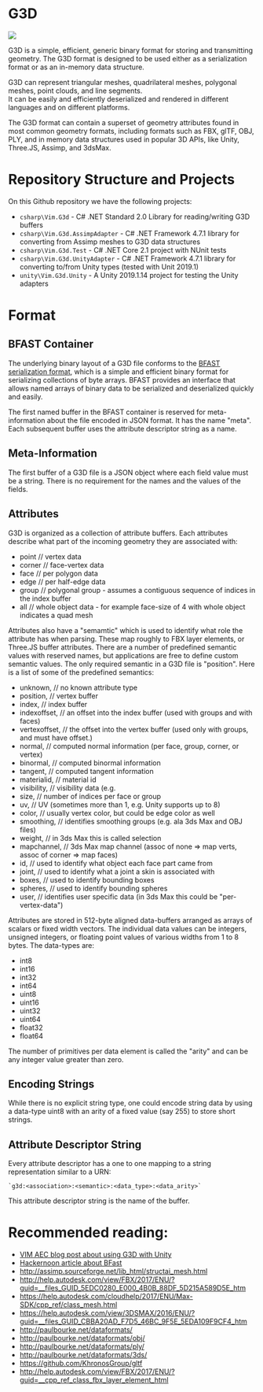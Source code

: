 # G3D

[<img src="https://img.shields.io/nuget/v/Vim.G3d.svg">](https://www.nuget.org/packages/Vim.G3d) 

G3D is a simple, efficient, generic binary format for storing and transmitting geometry. The G3D format
is designed to be used either as a serialization format or as an in-memory data structure.

G3D can represent triangular meshes, quadrilateral meshes, polygonal meshes, point clouds, and line segments.  
It can be easily and efficiently deserialized and rendered in different languages and on different platforms.

The G3D format can contain a superset of geometry attributes found in most common geometry formats, 
including formats such as FBX, glTF, OBJ, PLY, and in memory data structures used in popular 3D APIs, like 
Unity, Three.JS, Assimp, and 3dsMax.

# Repository Structure and Projects

On this Github repository we have the following projects:

* `csharp\Vim.G3d` - C# .NET Standard 2.0 Library for reading/writing G3D buffers 
* `csharp\Vim.G3d.AssimpAdapter` - C# .NET Framework 4.7.1 library for converting from Assimp meshes to G3D data structures
* `csharp\Vim.G3d.Test` - C# .NET Core 2.1 project with NUnit tests 
* `csharp\Vim.G3d.UnityAdapter` - C# .NET Framework 4.7.1 library for converting to/from Unity types (tested with Unit 2019.1) 
* `unity\Vim.G3d.Unity` - A Unity 2019.1.14 project for testing the Unity adapters  

# Format 

## BFAST Container

The underlying binary layout of a G3D file conforms to the [BFAST serialization format](https://github.com/vimaecbfast), which is a simple and efficient binary format for serializing collections of byte arrays. BFAST provides an interface that allows named arrays of binary data to be serialized and deserialized quickly and easily.

The first named buffer in the BFAST container is reserved for meta-information about the file encoded in JSON format. It has the name "meta". Each subsequent buffer uses the attribute descriptor string as a name. 

## Meta-Information

The first buffer of a G3D file is a JSON object where each field value must be a string. There is no requirement for the names and the values of the fields. 

## Attributes 

G3D is organized as a collection of attribute buffers. Each attributes describe what part of the incoming geometry they are associated with:

* point     // vertex data
* corner    // face-vertex data
* face      // per polygon data
* edge      // per half-edge data 
* group     // polygonal group - assumes a contiguous sequence of indices in the index buffer 
* all		// whole object data - for example face-size of 4 with whole object indicates a quad mesh

Attributes also have a "semamtic" which is used to identify what role the attribute has when parsing. These map roughly to FBX layer elements, or Three.JS buffer attributes. There are a number of predefined semantic values with reserved names, but applications are free to define custom semantic values. The only required semantic in a G3D file is "position". Here is a list of some of the predefined semantics: 

* unknown,       // no known attribute type
* position,      // vertex buffer 
* index,         // index buffer
* indexoffset,   // an offset into the index buffer (used with groups and with faces)
* vertexoffset,  // the offset into the vertex buffer (used only with groups, and must have offset.)
* normal,        // computed normal information (per face, group, corner, or vertex)
* binormal,      // computed binormal information 
* tangent,       // computed tangent information 
* materialid,    // material id
* visibility,    // visibility data (e.g. 
* size,          // number of indices per face or group
* uv,            // UV (sometimes more than 1, e.g. Unity supports up to 8)
* color,         // usually vertex color, but could be edge color as well
* smoothing,     // identifies smoothing groups (e.g. ala 3ds Max and OBJ files)
* weight,        // in 3ds Max this is called selection 
* mapchannel,    // 3ds Max map channel (assoc of none => map verts, assoc of corner => map faces)
* id,            // used to identify what object each face part came from 
* joint,         // used to identify what a joint a skin is associated with 
* boxes,         // used to identify bounding boxes
* spheres,       // used to identify bounding spheres
* user,          // identifies user specific data (in 3ds Max this could be "per-vertex-data")

Attributes are stored in 512-byte aligned data-buffers arranged as arrays of scalars or fixed width vectors. The individual data values can be integers, unsigned integers, or floating point values of various widths from 1 to 8 bytes. The data-types are:

* int8
* int16
* int32
* int64
* uint8
* uint16
* uint32
* uint64
* float32
* float64

The number of primitives per data element is called the "arity" and can be any integer value greater than zero. 

## Encoding Strings

While there is no explicit string type, one could encode string data by using a data-type uint8 with an arity of a fixed value (say 255) to store short strings. 

## Attribute Descriptor String

Every attribute descriptor has a one to one mapping to a string representation similar to a URN: 
    
    `g3d:<association>:<semantic>:<data_type>:<data_arity>`

This attribute descriptor string is the name of the buffer. 

# Recommended reading:

* [VIM AEC blog post about using G3D with Unity](https://www.vimaec.com/the-g3d-geometry-exchange-format/)
* [Hackernoon article about BFast](https://hackernoon.com/bfast-a-data-format-for-serializing-named-binary-buffers-243p130uw)
* http://assimp.sourceforge.net/lib_html/structai_mesh.html
* http://help.autodesk.com/view/FBX/2017/ENU/?guid=__files_GUID_5EDC0280_E000_4B0B_88DF_5D215A589D5E_htm
* https://help.autodesk.com/cloudhelp/2017/ENU/Max-SDK/cpp_ref/class_mesh.html
* https://help.autodesk.com/view/3DSMAX/2016/ENU/?guid=__files_GUID_CBBA20AD_F7D5_46BC_9F5E_5EDA109F9CF4_htm
* http://paulbourke.net/dataformats/
* http://paulbourke.net/dataformats/obj/
* http://paulbourke.net/dataformats/ply/
* http://paulbourke.net/dataformats/3ds/
* https://github.com/KhronosGroup/gltf
* http://help.autodesk.com/view/FBX/2017/ENU/?guid=__cpp_ref_class_fbx_layer_element_html
